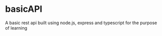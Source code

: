 # basicAPI

A basic rest api built using node.js, express and typescript for the purpose of learning